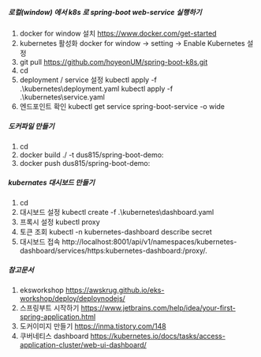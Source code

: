 ##### 로컬(window) 에서 k8s 로 spring-boot web-service 실행하기
1. docker for window 설치
https://www.docker.com/get-started
2. kubernetes 활성화
docker for window -> setting -> Enable Kubernetes 설정
3. git pull https://github.com/hoyeonUM/spring-boot-k8s.git
4. cd <work space>
5. deployment / service 설정
kubectl apply -f .\kubernetes\deployment.yaml
kubectl apply -f .\kubernetes\service.yaml
6. 엔드포인트 확인
kubectl get service spring-boot-service -o wide


##### 도커파일 만들기
1. cd <work space>
2. docker build ./ -t dus815/spring-boot-demo:<version>
3. docker push dus815/spring-boot-demo:<version>

##### kubernates 대시보드 만들기
1. cd <work space>
2. 대시보드 설정
kubectl create -f .\kubernetes\dashboard.yaml
3. 프록시 설정
kubectl proxy
4. 토큰 조회
kubectl -n kubernetes-dashboard describe secret
5. 대시보드 접속
http://localhost:8001/api/v1/namespaces/kubernetes-dashboard/services/https:kubernetes-dashboard:/proxy/.

##### 참고문서
1. eksworkshop
https://awskrug.github.io/eks-workshop/deploy/deploynodejs/
2. 스프링부트 시작하기
https://www.jetbrains.com/help/idea/your-first-spring-application.html
3. 도커이미지 만들기
https://inma.tistory.com/148
4. 쿠버네티스 dashboard
https://kubernetes.io/docs/tasks/access-application-cluster/web-ui-dashboard/